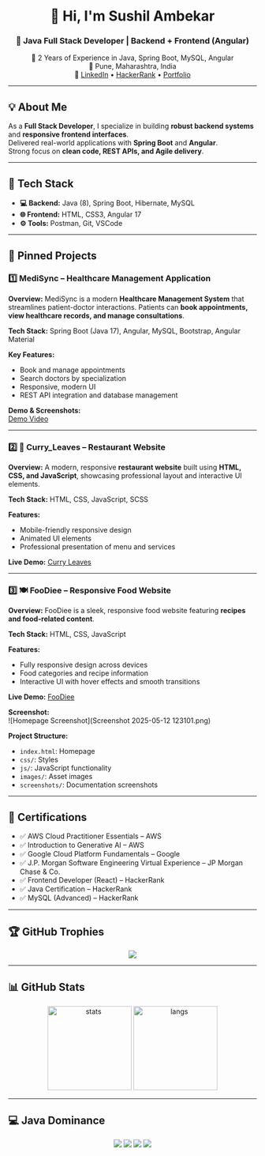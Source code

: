 <h1 align="center">👋 Hi, I'm Sushil Ambekar</h1>

<h3 align="center">🎯 Java Full Stack Developer | Backend + Frontend (Angular)</h3>
<p align="center">
💼 2 Years of Experience in Java, Spring Boot, MySQL, Angular  <br/>
📍 Pune, Maharashtra, India <br/>
🔗 
<a href="https://www.linkedin.com/in/sushilambekarsa/">LinkedIn</a> • 
<a href="https://www.hackerrank.com/profile/sushilambekar221">HackerRank</a> • 
<a href="https://sushilambekar.github.io/Sushil_Ambekar.github.io/">Portfolio</a>
</p>

---

## 💡 About Me
As a **Full Stack Developer**, I specialize in building **robust backend systems** and **responsive frontend interfaces**.  
Delivered real-world applications with **Spring Boot** and **Angular**.  
Strong focus on **clean code, REST APIs, and Agile delivery**.

---

## 🚀 Tech Stack
- **💻 Backend:** Java (8), Spring Boot, Hibernate, MySQL  
- **🌐 Frontend:** HTML, CSS3, Angular 17  
- **⚙️ Tools:** Postman, Git, VSCode  

---

## 📌 Pinned Projects

### 1️⃣ MediSync – Healthcare Management Application
**Overview:** MediSync is a modern **Healthcare Management System** that streamlines patient-doctor interactions. Patients can **book appointments, view healthcare records, and manage consultations**.  

**Tech Stack:** Spring Boot (Java 17), Angular, MySQL, Bootstrap, Angular Material  

**Key Features:**
- Book and manage appointments  
- Search doctors by specialization  
- Responsive, modern UI  
- REST API integration and database management  

**Demo & Screenshots:**  
[Demo Video](https://drive.google.com/file/d/1nuL8WCh3NSw28heN2BCWUUQyShi9LT2G/view?usp=sharing)  

---

### 2️⃣ 🌟 Curry_Leaves – Restaurant Website
**Overview:** A modern, responsive **restaurant website** built using **HTML, CSS, and JavaScript**, showcasing professional layout and interactive UI elements.  

**Tech Stack:** HTML, CSS, JavaScript, SCSS  

**Features:**
- Mobile-friendly responsive design  
- Animated UI elements  
- Professional presentation of menu and services  

**Live Demo:** [Curry Leaves](https://sushilambekar.github.io/curry-leaves-restaurant/)  

---

### 3️⃣ 🍽️ FooDiee – Responsive Food Website
**Overview:** FooDiee is a sleek, responsive food website featuring **recipes and food-related content**.  

**Tech Stack:** HTML, CSS, JavaScript  

**Features:**
- Fully responsive design across devices  
- Food categories and recipe information  
- Interactive UI with hover effects and smooth transitions  

**Live Demo:** [FooDiee](https://sushilambekar.github.io/FooDiee/)  

**Screenshot:**  
![Homepage Screenshot](Screenshot 2025-05-12 123101.png)  

**Project Structure:**
- `index.html`: Homepage  
- `css/`: Styles  
- `js/`: JavaScript functionality  
- `images/`: Asset images  
- `screenshots/`: Documentation screenshots  

---

## 📜 Certifications
- ✅ AWS Cloud Practitioner Essentials – AWS  
- ✅ Introduction to Generative AI – AWS  
- ✅ Google Cloud Platform Fundamentals – Google  
- ✅ J.P. Morgan Software Engineering Virtual Experience – JP Morgan Chase & Co.  
- ✅ Frontend Developer (React) – HackerRank  
- ✅ Java Certification – HackerRank  
- ✅ MySQL (Advanced) – HackerRank  

---

## 🏆 GitHub Trophies
<p align="center">
  <img src="https://github-profile-trophy.vercel.app/?username=SushilAmbekar&theme=onedark&row=2&column=3" />
</p>

---

## 📊 GitHub Stats
<p align="center">
  <img src="https://github-readme-stats.vercel.app/api?username=SushilAmbekar&show_icons=true&theme=tokyonight" alt="stats" height="170" />
  <img src="https://github-readme-stats.vercel.app/api/top-langs/?username=SushilAmbekar&layout=compact&theme=tokyonight&langs_count=6&custom_title=Most%20Used%20Languages&hide=html,css&card_width=300" alt="langs" height="170" />
</p>

---

## 💻 Java Dominance
<p align="center">
  <img src="https://img.shields.io/badge/Java-58%25-blue?style=for-the-badge&logo=java&logoColor=white" />
  <img src="https://img.shields.io/badge/Angular-20%25-red?style=for-the-badge&logo=angular&logoColor=white" />
  <img src="https://img.shields.io/badge/React-12%25-61DAFB?style=for-the-badge&logo=react&logoColor=black" />
  <img src="https://img.shields.io/badge/MySQL-10%25-4479A1?style=for-the-badge&logo=mysql&logoColor=white" />
</p>

